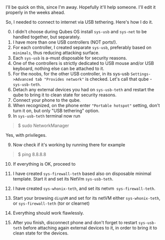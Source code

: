 I'll be quick on this, since I'm away. Hopefully it'll help someone. I'll edit it properly in the weeks ahead.

So, I needed to connect to internet via USB tethering. Here's how I do it.

0. I didn't choose during Qubes OS install `sys-usb` and `sys-net` to be handled together, but separately.
1. I have more than one USB controllers (NOT ports!). 
2. For each controller, I created separate `sys-usb`, preferably based on `minimals`, thus reducing attacking surface.
3. Each `sys-usb` is a-must disposable for security reasons.
4. One of the controllers is strictly dedicated to USB mouse and/or USB keyboard, nothing else can be attached to it.
5. For the noobs, for the other USB controller, in its sys-usb `Settings->Advanced tab "Provides network"` is checked. Let's call that qube - `sys-usb-teth`.
6. Detach any external devices you had on `sys-usb-teth` and restart the qube to bring it to clean state for security reasons.
7. Connect your phone to the qube.
8. When recognized, on the phone enter `"Portable hotspot"` setting, don't turn it on, but only "USB tethering" option.
9. In `sys-usb-teth` terminal now run
>$ sudo NetworkManager

Yes, with privileges.

9. Now check if it's working by running there for example
>$ ping 8.8.8.8

10. If everything is OK, proceed to

11. I have created `sys-firewall-teth` based also on disposable minimal template. Start it and set its NetVm `sys-usb-teth`.
12. I have created `sys-whonix-teth`, and set its netvm` sys-firewall-teth`.
13. Start your browsing `dispVM` and set for its netVM either `sys-whonix-teth`, or `sys-firewall-teth` (tor or clearnet)
14. Everything should work flawlessly.

15. After you finish, disconnect phone and don't forget to restart `sys-usb-teth` before attaching again external devices to it, in order to bring it to clean state for the devices.